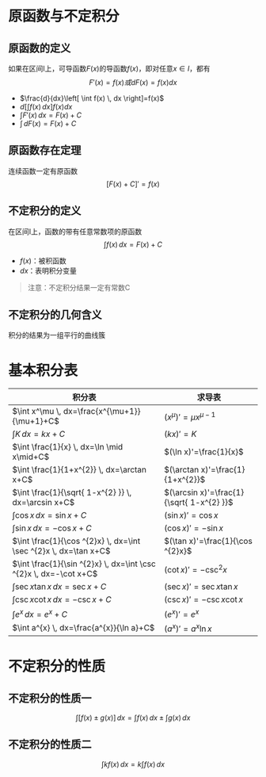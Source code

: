 # 原函数与不定积分

## 原函数的定义

如果在区间I上，可导函数$F(x)$的导函数$f(x)$，即对任意$x \in I$，都有
$$
F'(x)=f(x)或dF(x)=f(x)dx
$$

- $\frac{d}{dx}\left[ \int f(x) \, dx \right]=f(x)$
- $d\left[ \int f(x) \, dx \right]f(x)dx$
- $\int F'(x) \, dx=F(x)+C$
- $\int  \, dF(x)=F(x)+C$

## 原函数存在定理

连续函数一定有原函数
$$
[F(x)+C]'=f(x)
$$

## 不定积分的定义

在区间I上，函数的带有任意常数项的原函数
$$
\int f(x) \, dx=F(x)+C
$$

- $f(x)$：被积函数
- $dx$：表明积分变量

> 注意：不定积分结果一定有常数C

## 不定积分的几何含义

积分的结果为一组平行的曲线簇

# 基本积分表

| 积分表                                                            | 求导表                                    |
| ----------------------------------------------------------------- | ----------------------------------------- |
| $\int x^\mu \, dx=\frac{x^{\mu+1}}{\mu+1}+C$                      | $(x^\mu)'=\mu x^{\mu-1}$                  |
| $\int K \, dx=kx+C$                                               | $(kx)'=K$                                 |
| $\int \frac{1}{x} \, dx=\ln \mid x\mid+C$                         | $(\ln x)'=\frac{1}{x}$                    |
| $\int \frac{1}{1+x^{2}} \, dx=\arctan x+C$                        | $(\arctan x)'=\frac{1}{1+x^{2}}$          |
| $\int \frac{1}{\sqrt{ 1-x^{2} }} \, dx=\arcsin x+C$               | $(\arcsin x)'=\frac{1}{\sqrt{ 1-x^{2} }}$ |
| $\int \cos x \, dx=\sin x+C$                                      | $(\sin x)'=\cos x$                        |
| $\int \sin x \, dx=-\cos x+C$                                     | $(\cos x)'=-\sin x$                       |
| $\int \frac{1}{\cos ^{2}x} \, dx=\int \sec ^{2}x \, dx=\tan x+C$  | $(\tan x)'=\frac{1}{\cos ^{2}x}$          |
| $\int \frac{1}{\sin ^{2}x} \, dx=\int \csc ^{2}x \, dx=-\cot x+C$ | $(\cot x)'=-\csc ^{2}x$                   |
| $\int \sec x\tan x \, dx=\sec x+C$                                | $(\sec x)'=\sec x\tan x$                  |
| $\int \csc x\cot x \, dx=-\csc x+C$                               | $(\csc x)'=-\csc x\cot x$                 |
| $\int e^{x} \, dx=e^{x}+C$                                        | $(e^{x})'=e^{x}$                          |
| $\int a^{x} \, dx=\frac{a^{x}}{\ln a}+C$                          | $(a^{x})'=a^{x}\ln x$                     |

# 不定积分的性质

## 不定积分的性质一

$$
\int [f(x)\pm g(x)] \, dx =\int f(x) \, dx \pm\int g(x) \, dx
$$

## 不定积分的性质二

$$
\int kf(x) \, dx =k\int f(x) \, dx
$$
